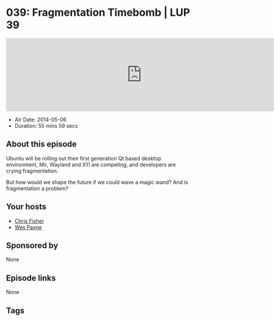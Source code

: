 # 039: Fragmentation Timebomb | LUP 39

<iframe src="https://player.fireside.fm/v2/RUkczH-V+o__xlQR9?theme=dark" width="740" height="200" frameborder="0" scrolling="no"></iframe>

* Air Date: 2014-05-06
* Duration: 55 mins 59 secs

## About this episode

Ubuntu will be rolling out their first generation Qt based desktop environment, Mir, Wayland and X11 are competing, and developers are crying fragmentation.

But how would we shape the future if we could wave a magic wand? And is fragmentation a problem?

## Your hosts
* [Chris Fisher](https://linuxunplugged.com/hosts/chrislas)
* [Wes Payne](https://linuxunplugged.com/hosts/wes)

## Sponsored by

None



## Episode links

None



## Tags

